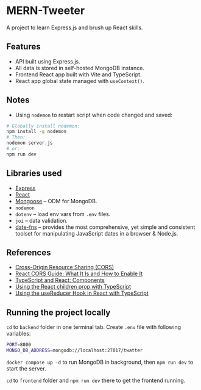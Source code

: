 # MERN-Tweeter

A project to learn Express.js and brush up React skills.

## Features

- API built using Express.js.
- All data is stored in self-hosted MongoDB instance.
- Frontend React app built with Vite and TypeScript.
- React app global state managed with `useContext()`.

## Notes

- Using `nodemon` to restart script when code changed and saved:

```bash
# Globally install nodemon:
npm install -g nodemon
# Then:
nodemon server.js
# or:
npm run dev
```

## Libraries used

- [Express](https://expressjs.com/)
- [React](https://react.dev)
- [Mongoose](https://mongoosejs.com/) – ODM for MongoDB.
- `nodemon`
- `dotenv` – load env vars from `.env` files.
- `joi` – data validation.
- [date-fns](https://date-fns.org) – provides the most comprehensive, yet simple and consistent toolset for manipulating JavaScript dates in a browser & Node.js.

## References

- [Cross-Origin Resource Sharing (CORS)](https://developer.mozilla.org/en-US/docs/Web/HTTP/CORS)
- [React CORS Guide: What It Is and How to Enable It](https://www.stackhawk.com/blog/react-cors-guide-what-it-is-and-how-to-enable-it/)
- [TypeScript and React: Components](https://fettblog.eu/typescript-react/components/)
- [Using the React children prop with TypeScript](https://blog.logrocket.com/using-react-children-prop-with-typescript/)
- [Using the useReducer Hook in React with TypeScript](https://dev.to/craigaholliday/using-the-usereducer-hook-in-react-with-typescript-27m1)

## Running the project locally

`cd` to `backend` folder in one terminal tab. Create `.env` file with following variables:

```bash
PORT=8000
MONGO_DB_ADDRESS=mongodb://localhost:27017/twatter
```

`docker compose up -d` to run MongoDB in background, then `npm run dev` to start the server.

`cd` to `frontend` folder and `npm run dev` there to get the frontend running.
